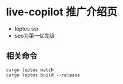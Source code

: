 # live-copilot 推广介绍页 

- leptos ssr
- seo为第一优先级

## 相关命令

```shell
cargo leptos watch
cargo leptos build --release
```